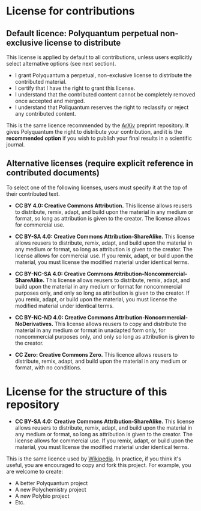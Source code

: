 # License for contributions

## Default licence: Polyquantum perpetual non-exclusive license to distribute

This license is applied by default to all contributions, unless users explicitly select alternative options (see next section).

- I grant Polyquantum a perpetual, non-exclusive license to distribute the contributed material.
- I certify that I have the right to grant this license.
- I understand that the contributed content cannot be completely removed once accepted and merged.
- I understand that Poliquantum reserves the right to reclassify or reject any contributed content.

This is the same licence recommended by the [ArXiv](https://arxiv.org/licenses/nonexclusive-distrib/1.0/license.html) preprint repository. It gives Polyquantum the right to distribute your contribution, and it is the **recommended option** if you wish to publish your final results in a scientific journal.

## Alternative licenses (require explicit reference in contributed documents)

To select one of the following licenses, users must specify it at the top of their contributed text.

- **CC BY 4.0: Creative Commons Attribution.** This license allows reusers to distribute, remix, adapt, and build upon the material in any medium or format, so long as attribution is given to the creator. The license allows for commercial use.

- **CC BY-SA 4.0: Creative Commons Attribution-ShareAlike.** This license allows reusers to distribute, remix, adapt, and build upon the material in any medium or format, so long as attribution is given to the creator. The license allows for commercial use. If you remix, adapt, or build upon the material, you must license the modified material under identical terms.

- **CC BY-NC-SA 4.0: Creative Commons Attribution-Noncommercial-ShareAlike.** This license allows reusers to distribute, remix, adapt, and build upon the material in any medium or format for noncommercial purposes only, and only so long as attribution is given to the creator. If you remix, adapt, or build upon the material, you must license the modified material under identical terms.

- **CC BY-NC-ND 4.0: Creative Commons Attribution-Noncommercial-NoDerivatives.** This license allows reusers to copy and distribute the material in any medium or format in unadapted form only, for noncommercial purposes only, and only so long as attribution is given to the creator.

- **CC Zero: Creative Commons Zero.** This licence allows reusers to distribute, remix, adapt, and build upon the material in any medium or format, with no conditions.

# License for the structure of this repository

- **CC BY-SA 4.0: Creative Commons Attribution-ShareAlike.** This license allows reusers to distribute, remix, adapt, and build upon the material in any medium or format, so long as attribution is given to the creator. The license allows for commercial use. If you remix, adapt, or build upon the material, you must license the modified material under identical terms.

This is the same licence used by [Wikipedia](https://www.wikipedia.org/). 
In practice, if you think it's useful, you are encouraged to copy and fork this project. For example, you are welcome to create:
- A better Polyquantum project
- A new Polychemistry project
- A new Polybio project
- Etc.
